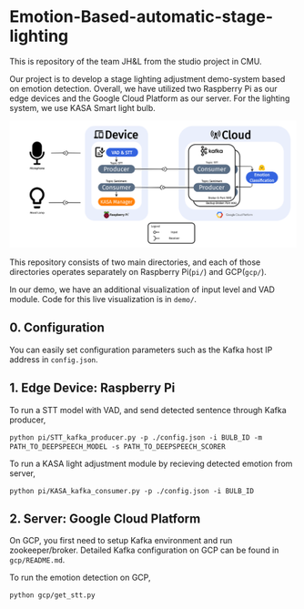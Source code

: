 # Emotion-Based-automatic-stage-lighting

This is repository of the team JH&L from the studio project in CMU.

Our project is to develop a stage lighting adjustment demo-system based on emotion detection. Overall, we have utilized two Raspberry Pi as our edge devices and the Google Cloud Platform as our server. For the lighting system, we use KASA Smart light bulb.

![System Architecture](imgs/SystemArchitecture.png)

This repository consists of two main directories, and each of those directories operates separately on Raspberry Pi(`pi/`) and GCP(`gcp/`).

In our demo, we have an additional visualization of input level and VAD module. Code for this live visualization is in `demo/`.


## 0. Configuration

You can easily set configuration parameters such as the Kafka host IP address in `config.json`.


## 1. Edge Device: Raspberry Pi

To run a STT model with VAD, and send detected sentence through Kafka producer,
```
python pi/STT_kafka_producer.py -p ./config.json -i BULB_ID -m PATH_TO_DEEPSPEECH_MODEL -s PATH_TO_DEEPSPEECH_SCORER
```

To run a KASA light adjustment module by recieving detected emotion from server,
```
python pi/KASA_kafka_consumer.py -p ./config.json -i BULB_ID
```


## 2. Server: Google Cloud Platform

On GCP, you first need to setup Kafka environment and run zookeeper/broker. Detailed Kafka configuration on GCP can be found in `gcp/README.md`.

To run the emotion detection on GCP,
```
python gcp/get_stt.py
```

